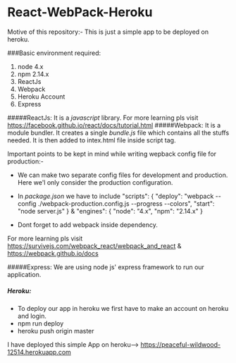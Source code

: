 # React-WebPack-Heroku
Motive of this repository:- This is just a simple app to be deployed on heroku.

###Basic environment required: 
1. node 4.x
2. npm 2.14.x
3. ReactJs
4. Webpack
5. Heroku Account 
6. Express

#####ReactJs:
It is a *javascript* library. For more learning pls visit <https://facebook.github.io/react/docs/tutorial.html>
#####Webpack: 
It is a module bundler. It creates a single *bundle.js* file which contains all the stuffs needed. It is then added to intex.html file inside script tag.

Important points to be kept in mind while writing wepback config file for production:-

* We can make two separate config files for development and production. Here we'l only consider the production configuration.
* In *package.json* we have to include
"scripts": {
    "deploy": "webpack --config ./webpack-production.config.js --progress --colors",
    "start": "node server.js"
  } & "engines": {
    "node": "4.x",
    "npm": "2.14.x"
  }

* Dont forget to add webpack inside dependency.

For more learning pls visit <https://survivejs.com/webpack_react/webpack_and_react> & <https://webpack.github.io/docs> 

#####Express:
We are using node js' express framework to run our application.

##### Heroku:
* To deploy our app in heroku we first have to make an account on heroku and login.
* npm run deploy
* heroku push origin master

I have deployed this simple App on heroku--> <https://peaceful-wildwood-12514.herokuapp.com>

